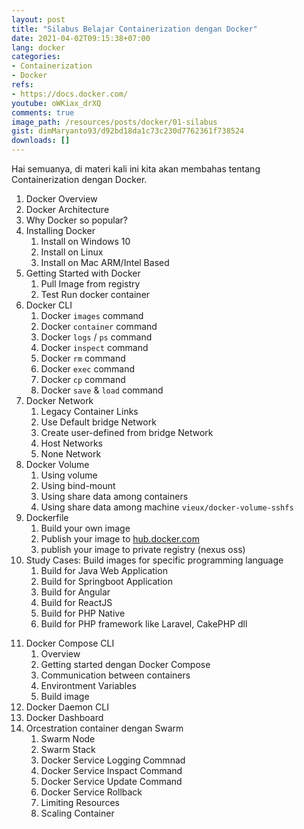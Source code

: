 ```yaml
---
layout: post
title: "Silabus Belajar Containerization dengan Docker"
date: 2021-04-02T09:15:38+07:00
lang: docker
categories:
- Containerization
- Docker
refs: 
- https://docs.docker.com/
youtube: oWKiax_drXQ
comments: true
image_path: /resources/posts/docker/01-silabus
gist: dimMaryanto93/d92bd18da1c73c230d7762361f738524
downloads: []
---
```


Hai semuanya, di materi kali ini kita akan membahas tentang Containerization dengan Docker.

1. Docker Overview
2. Docker Architecture
3. Why Docker so popular?
4. Installing Docker
    1. Install on Windows 10
    2. Install on Linux
    3. Install on Mac ARM/Intel Based
5. Getting Started with Docker
    1. Pull Image from registry
    2. Test Run docker container
6. Docker CLI
    1. Docker `images` command
    2. Docker `container` command
    3. Docker `logs` / `ps` command
    4. Docker `inspect` command
    5. Docker `rm` command
    6. Docker `exec` command
    8. Docker `cp` command
    7. Docker `save` & `load` command
7. Docker Network
    1. Legacy Container Links
    2. Use Default bridge Network
    3. Create user-defined from bridge Network
    4. Host Networks
    5. None Network
8. Docker Volume
    1. Using volume
    2. Using bind-mount
    3. Using share data among containers
    4. Using share data among machine `vieux/docker-volume-sshfs`
9. Dockerfile
    1. Build your own image
    2. Publish your image to [hub.docker.com](https://hub.docker.com/)
    3. publish your image to private registry (nexus oss)
10. Study Cases: Build images for specific programming language
    1. Build for Java Web Application
    2. Build for Springboot Application
    3. Build for Angular
    4. Build for ReactJS
    5. Build for PHP Native
    6. Build for PHP framework like Laravel, CakePHP dll
<!--more-->
11. Docker Compose CLI
    1. Overview
    2. Getting started dengan Docker Compose
    3. Communication between containers
    4. Environtment Variables
    5. Build image
12. Docker Daemon CLI
13. Docker Dashboard
14. Orcestration container dengan Swarm
    1. Swarm Node
    2. Swarm Stack
    7. Docker Service Logging Commnad
    8. Docker Service Inspact Command
    9. Docker Service Update Command
    6. Docker Service Rollback 
    5. Limiting Resources
    4. Scaling Container